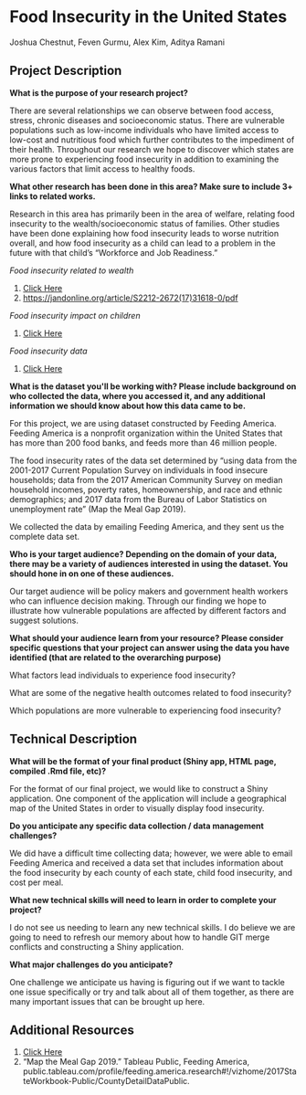 # Food Insecurity in the United States

Joshua Chestnut, Feven Gurmu, Alex Kim, Aditya Ramani

## Project Description

__What is the purpose of your research project?__

There are several relationships we can observe between food access, stress, chronic diseases and socioeconomic status. There are vulnerable populations such as low-income individuals who have limited access to low-cost and nutritious food which further contributes to the impediment of their health. Throughout our research we hope to discover which states are more prone to experiencing food insecurity in addition to examining the various factors that limit access to healthy foods.

__What other research has been done in this area? Make sure to include 3+ links to related works.__

Research in this area has primarily been in the area of welfare, relating food insecurity to the wealth/socioeconomic status of families. Other studies have been done explaining how food insecurity leads to worse nutrition overall, and how food insecurity as a child can lead to a problem in the future with that child’s “Workforce and Job Readiness.”

_Food insecurity related to wealth_

1. [Click Here](https://www.feedingamerica.org/research/map-the-meal-gap/by-county?s_src=WXXX1MTMG)
2. https://jandonline.org/article/S2212-2672(17)31618-0/pdf

_Food insecurity impact on children_

1. [Click Here](https://www.nokidhungry.org/sites/default/files/child-economy-study.pdf)

_Food insecurity data_

1. [Click Here](https://www.ers.usda.gov/topics/food-nutrition-assistance/food-security-in-the-us/interactive-charts-and-highlights/#States)

__What is the dataset you'll be working with?  Please include background on who collected the data, where you accessed it, and any additional information we should know about how this data came to be.__

For this project, we are using dataset constructed by Feeding America. Feeding America is a nonprofit organization within the United States that has more than 200 food banks, and feeds more than 46 million people.

The food insecurity rates of the data set determined by “using data from the 2001-2017 Current Population Survey on individuals in food insecure households; data from the 2017 American Community Survey on median household incomes, poverty rates, homeownership, and race and ethnic demographics; and 2017 data from the Bureau of Labor Statistics on unemployment rate” (Map the Meal Gap 2019).

We collected the data by emailing Feeding America, and they sent us the complete data set.

__Who is your target audience?  Depending on the domain of your data, there may be a variety of audiences interested in using the dataset. You should hone in on one of these audiences.__

Our target audience will be policy makers and government health workers who can influence decision making. Through our finding we hope to illustrate how vulnerable populations are affected by different factors and suggest solutions.

__What should your audience learn from your resource? Please consider specific questions that your project can answer using the data you have identified (that are related to the overarching purpose)__

What factors lead individuals to experience food insecurity?

What are some of the negative health outcomes related to food insecurity?

Which populations are more vulnerable to experiencing food insecurity?

## Technical Description

__What will be the format of your final product (Shiny app, HTML page, compiled .Rmd file, etc)?__

For the format of our final project, we would like to construct a Shiny application. One component of the application will include a geographical map of the United States in order to visually display food insecurity.

__Do you anticipate any specific data collection / data management challenges?__

We did have a difficult time collecting data; however, we were able to email Feeding America and received a data set that includes information about the food insecurity by each county of each state, child food insecurity, and cost per meal.

__What new technical skills will need to learn in order to complete your project?__

I do not see us needing to learn any new technical skills. I do believe we are going to need to refresh our memory about how to handle GIT merge conflicts and constructing a Shiny application.

__What major challenges do you anticipate?__

One challenge we anticipate us having is figuring out if we want to tackle one issue specifically or try and talk about all of them together, as there are many important issues that can be brought up here.

## Additional Resources

1. [Click Here](https://washington.policymap.com/maps)
2. “Map the Meal Gap 2019.” Tableau Public, Feeding America, public.tableau.com/profile/feeding.america.research#!/vizhome/2017StateWorkbook-Public/CountyDetailDataPublic.
